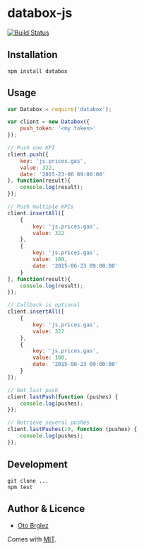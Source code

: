 # databox-js

[![Build Status](https://travis-ci.org/databox/databox-js.svg)](https://travis-ci.org/databox/databox-js)

## Installation
```
npm install databox
```

## Usage
```javascript
var Databox = require('databox');

var client = new Databox({
    push_token: '<my token>'
});

// Push one KPI
client.push({
    key: 'js.prices.gas',
    value: 322,
    date: '2015-23-06 09:00:00'
}, function(result){
    console.log(result);
});

// Push multiple KPIs
client.insertAll([
    {
        key: 'js.prices.gas',
        value: 322
    },
    {
        key: 'js.prices.gas',
        value: 100,
        date: '2015-06-23 09:00:00'
    }
], function(result){
    console.log(result);
});

// Callback is optional
client.insertAll([
    {
        key: 'js.prices.gas',
        value: 322
    },
    {
        key: 'js.prices.gas',
        value: 100,
        date: '2015-06-23 09:00:00'
    }
]);

// Get last push
client.lastPush(function (pushes) {
    console.log(pushes);
});

// Retrieve several pushes
client.lastPushes(10, function (pushes) {
    console.log(pushes);
});

```

## Development

    git clone ...
    npm test

## Author & Licence
- [Oto Brglez](https://github.com/otobrglez)

Comes with [MIT](LICENSE).
